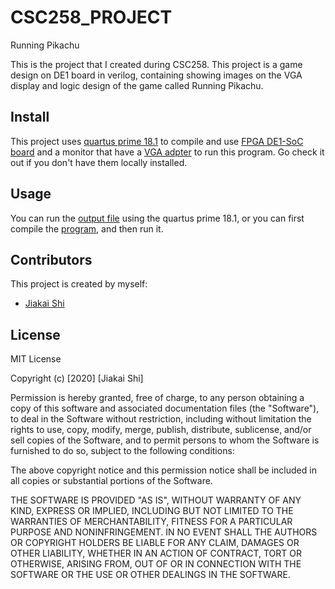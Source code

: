 # CSC258_PROJECT
Running Pikachu

This is the project that I created during CSC258. This project is a game design on DE1 board in verilog, containing showing images on the VGA display and logic design of the game called Running Pikachu.

## Install
This project uses [quartus prime 18.1](https://fpgasoftware.intel.com/18.1/?edition=lite&platform=linux) to compile and use [FPGA DE1-SoC board](https://www.terasic.com.tw/cgi-bin/page/archive.pl?Language=English&CategoryNo=167&No=836) and a monitor that have a [VGA adpter](http://www.eecg.utoronto.ca/~jayar/ece241_08F/vga/) to run this program. Go check it out if you don't have them locally installed.

## Usage

You can run the [output file](RunningPikachu/output_files/RunningPikachu.sof) using the quartus prime 18.1, or you can first compile the [program](RunningPikachu/RunningPikachu.qpf), and then run it.

## Contributors

This project is created by myself:
- [Jiakai Shi](https://github.com/VictorS67)

## License
MIT License

Copyright (c) [2020] [Jiakai Shi]

Permission is hereby granted, free of charge, to any person obtaining a copy
of this software and associated documentation files (the "Software"), to deal
in the Software without restriction, including without limitation the rights
to use, copy, modify, merge, publish, distribute, sublicense, and/or sell
copies of the Software, and to permit persons to whom the Software is
furnished to do so, subject to the following conditions:

The above copyright notice and this permission notice shall be included in all
copies or substantial portions of the Software.

THE SOFTWARE IS PROVIDED "AS IS", WITHOUT WARRANTY OF ANY KIND, EXPRESS OR
IMPLIED, INCLUDING BUT NOT LIMITED TO THE WARRANTIES OF MERCHANTABILITY,
FITNESS FOR A PARTICULAR PURPOSE AND NONINFRINGEMENT. IN NO EVENT SHALL THE
AUTHORS OR COPYRIGHT HOLDERS BE LIABLE FOR ANY CLAIM, DAMAGES OR OTHER
LIABILITY, WHETHER IN AN ACTION OF CONTRACT, TORT OR OTHERWISE, ARISING FROM,
OUT OF OR IN CONNECTION WITH THE SOFTWARE OR THE USE OR OTHER DEALINGS IN THE
SOFTWARE.